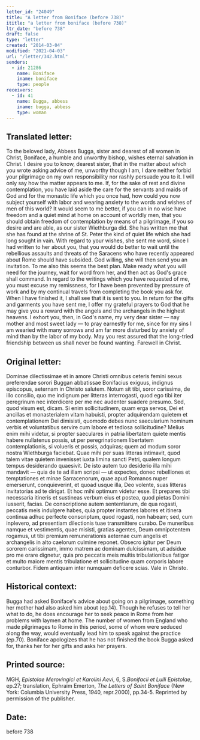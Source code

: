 ```yaml
---
letter_id: "24049"
title: "A letter from Boniface (before 738)"
ititle: "a letter from boniface (before 738)"
ltr_date: "before 738"
draft: false
type: "letter"
created: "2014-03-04"
modified: "2021-04-03"
url: "/letter/342.html"
senders:
  - id: 21286
    name: Boniface
    iname: boniface
    type: people
receivers:
  - id: 41
    name: Bugga, abbess
    iname: bugga, abbess
    type: woman
---
```

<h2> Translated letter:</h2>To the beloved lady, Abbess Bugga, sister and dearest of all women in Christ, Boniface, a humble and unworthy bishop, wishes eternal salvation in Christ.
I desire you to know, dearest sister, that in the matter about which you wrote asking advice of me, unworthy though I am, I dare neither forbid your pilgrimage on my own responsibility nor rashly persuade you to it. I will only say how the matter appears to me. If, for the sake of rest and divine contemplation, you have laid aside the care for the servants and maids of God and for the monastic life which you once had, how could you now subject yourself with labor and wearing anxiety to the words and wishes of men of this world? It would seem to me better, if you can in no wise have freedom and a quiet mind at home on account of worldly men, that you should obtain freedom of contemplation by means of a pilgrimage, if you so desire and are able, as our sister Wiethburga did. She has written me that she has found at the shrine of St. Peter the kind of quiet life which she had long sought in vain. With regard to your wishes, she sent me word, since I had written to her about you, that you would do better to wait until the rebellious assaults and threats of the Saracens who have recently appeared about Rome should have subsided. God willing, she will then send you an invitation. To me also this seems the best plan. Make ready what you will need for the journey, wait for word from her, and then act as God's grace shall command.
In regard to the writings which you have requested of me, you must excuse my remissness, for I have been prevented by pressure of work and by my continual travels from completing the book you ask for. When I have finished it, I shall see that it is sent to you.
In return for the gifts and garments you have sent me, I offer my grateful prayers to God that he may give you a reward with the angels and the archangels in the highest heavens. I exhort you, then, in God's name, my very dear sister — nay mother and most sweet lady — to pray earnestly for me, since for my sins I am wearied with many sorrows and am far more disturbed by anxiety of mind than by the labor of my body. May you rest assured that the long-tried friendship between us shall never be found wanting.
Farewell in Christ.
<h2 class="mt-4"> Original letter:</h2>Dominae dilectissimae et in amore Christi omnibus ceteris femini sexus preferendae sorori Buggan abbatissae Bonifacius exiguus, indignus episcopus, aeternam in Christo salutem.
Notum sit tibi, soror carissima, de illo consilio, quo me indignum per litteras interrogasti, quod ego tibi iter peregrinum nec interdicere per me nec audenter suadere presumo.  Sed, quod visum est, dicam.  Si enim sollicitudinem, quam erga servos, Dei et ancillas et monasterialem vitam habuisti, propter adquirendam quietem et contemplationem Dei dimisisti, quomodo debes nunc saecularium hominum verbis et voluntatibus servire cum labore et tediosa sollicitudine? Melius enim mihi videtur, si propter saeculares in patria libertatem quiete mentis habere nullatenus possis, ut per peregrinationem libertatem contemplationis, si volueris et possis, adquiras; quem ad modum soror nostra Wiethburga faciebat. Quae mihi per suas litteras intimavit, quod talem vitae quietem invenisset iuxta limina sancti Petri, qualem longum tempus desiderando quaesivit. De isto autem tuo desiderio illa mihi mandavit — quia de te ad illam scripsi — ut expectes, donec rebelliones et temptationes et minae Sarracenorum, quae apud Romanos nuper emerserunt, conquieverint, et quoad usque illa, Deo volente, suas litteras invitatorias ad te dirigat. Et hoc mihi optimum videtur esse.  Et prepares tibi necessaria itineris et sustineas verbum eius et postea, quod pietas Domini iusserit, facias.
De conscriptione autem sententiarum, de qua rogasti, peccatis meis indulgere habes, quia propter instantes labores et itinera continua adhuc perfecte conscriptum, quod rogasti, non habeam; sed, cum inplevero, ad presentiam dilectionis tuae transmittere curabo.
De muneribus namque et vestimentis, quae misisti, gratias agentes, Deum omnipotentem rogamus, ut tibi premium remunerationis aeternae cum angelis et archangelis in alto caelorum culmine reponet. Obsecro igitur per Deum sororem carissimam, immo matrem ac dominam dulcissimam, ut adsidue pro me orare dignetur, quia pro peccatis meis multis tribulationibus fatigor et multo maiore mentis tribulatione et sollicitudine quam corporis labore conturbor. Fidem antiquam inter numquam deficere scias. Vale in Christo.
<h2 class="mt-4"> Historical context:</h2><p>Bugga had asked Boniface's advice about going on a pilgrimage, something her mother had also asked him about (ep.14). Though he refuses to tell her what to do, he does encourage her to seek peace in Rome from her problems with laymen at home. The number of women from England who made pilgrimages to Rome in this period, some of whom were seduced along the way, would eventually lead him to speak against the practice (ep.70). Boniface apologizes that he has not finished the book Bugga asked for, thanks her for her gifts and asks her prayers.</p><h2 class="mt-4"> Printed source:</h2><p>MGH, <em>Epistolae Merovingici et Karolini Aevi</em>, 6, S.<em>Bonifacii et Lulli Epistolae</em>, ep.27; translation, Ephraim Emerton, <em>The Letters of Saint Boniface</em> (New York: Columbia University Press, 1940, repr.2000), pp.34-5. Reprinted by permission of the publisher.</p><h2 class="mt-4"> Date:</h2>before 738